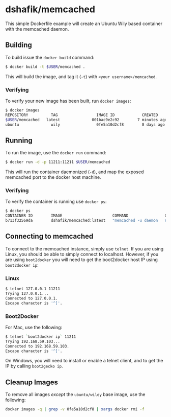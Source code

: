 # dshafik/memcached

This simple Dockerfile example will create an Ubuntu Wily based container with the memcached daemon.

## Building

To build issue the `docker build` command:

```sh
$ docker build -t $USER/memcached .
```

This will build the image, and tag it (`-t`) with `<your username>/memcached`.
  
### Verifying

To verify your new image has been built, run `docker images`:

```sh
$ docker images
REPOSITORY          TAG                 IMAGE ID            CREATED             VIRTUAL SIZE
$USER/memcached   latest              001bac9e2c92        7 minutes ago       199.3 MB
ubuntu              wily                0fe5a10d2cf8        8 days ago          132.4 MB
```

## Running

To run the image, use the `docker run` command:

```sh
$ docker run -d -p 11211:11211 $USER/memcached
```

This will run the container daemonized (`-d`), and map the exposed memcached port to the docker host machine.

### Verifying

To verify the container is running use `docker ps`:

```sh
$ docker ps
CONTAINER ID        IMAGE                      COMMAND                CREATED             STATUS              PORTS                      NAMES
b713f32569da        dshafik/memcached:latest   "memcached -u daemon   9 minutes ago       Up 9 minutes        0.0.0.0:11211->11211/tcp   evil_cori
```

## Connecting to memcached

To connect to the memcached instance, simply use `telnet`. If you are using Linux, you should be able to simply connect to localhost. However, if you are using `boot2docker` you will need to get the boot2docker host IP using `boot2docker ip`:

### Linux

```sh
$ telnet 127.0.0.1 11211
Trying 127.0.0.1...
Connected to 127.0.0.1.
Escape character is '^]'.

```

### Boot2Docker

For Mac, use the following:

```sh
$ telnet `boot2docker ip` 11211
Trying 192.168.59.103...
Connected to 192.168.59.103.
Escape character is '^]'.

```

On Windows, you will need to install or enable a telnet client, and to get the IP by calling `boot2gecko ip`.


## Cleanup Images

To remove all images *except* the `ubuntu/wiley` base image, use the following:

```sh
docker images -q | grep -v 0fe5a10d2cf8 | xargs docker rmi -f
```